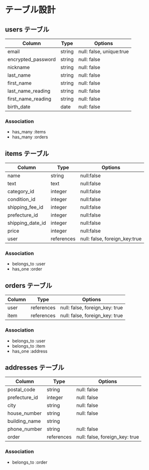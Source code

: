 # テーブル設計

## users テーブル

| Column             | Type   | Options                  |
| ------------------ | ------ | ------------------------ |
| email              | string | null: false, unique:true |
| encrypted_password | string | null: false              |
| nickname           | string | null: false              |
| last_name          | string | null: false              |
| first_name         | string | null: false              |
| last_name_reading  | string | null: false              |
| first_name_reading | string | null: false              |
| birth_date         | date   | null: false              |

### Association

- has_many :items
- has_many :orders

## items テーブル

| Column           | Type       |Options                       |
| ---------------- | -----------|------------------------------|
| name             | string     | null:false                   |
| text             | text       | null:false                   |
| category_id      | integer    | null:false                   |
| condition_id     | integer    | null:false                   |
| shipping_fee_id  | integer    | null:false                   |
| prefecture_id    | integer    | null:false                   |
| shipping_date_id | integer    | null:false                   |
| price            | integer    | null:false                   |
| user             | references | null: false, foreign_key:true|

### Association

- belongs_to :user
- has_one :order

## orders テーブル

| Column    | Type       | Options                        |
| --------- | ---------- | ------------------------------ |
| user      | references | null: false, foreign_key: true |
| item      | references | null: false, foreign_key: true |

### Association

- belongs_to :user
- belongs_to :item
- has_one :address

## addresses テーブル

| Column        | Type       | Options                        |
| ------------- | ---------- | ------------------------------ |
| postal_code   | string     | null: false                    |
| prefecture_id | integer    | null: false                    |
| city          | string     | null: false                    |
| house_number  | string     | null: false                    |
| building_name | string     |                                |
| phone_number  | string     | null: false                    |
| order         | references | null: false, foreign_key: true |

### Association

- belongs_to :order
